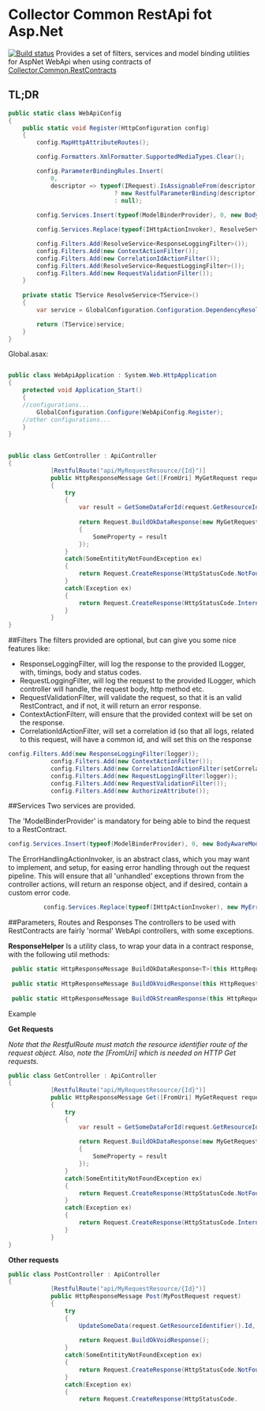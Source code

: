 # Collector Common RestApi fot Asp.Net


[![Build status](https://ci.appveyor.com/api/projects/status/k3m0g3tc39p6avwa?svg=true)](https://ci.appveyor.com/project/HoudiniCollector/common-restapi-aspnet)
Provides a set of filters, services and model binding utilities for AspNet WebApi when using contracts of  [Collector.Common.RestContracts](https://github.com/collector-bank/common-restcontracts)
## TL;DR
```csharp
public static class WebApiConfig
{
	public static void Register(HttpConfiguration config)
	{
		config.MapHttpAttributeRoutes();

		config.Formatters.XmlFormatter.SupportedMediaTypes.Clear();

		config.ParameterBindingRules.Insert(
			0,
			descriptor => typeof(IRequest).IsAssignableFrom(descriptor.ParameterType)
							  ? new RestfulParameterBinding(descriptor)
							  : null);
		
		config.Services.Insert(typeof(ModelBinderProvider), 0, new BodyAwareModelBinderProvider());

		config.Services.Replace(typeof(IHttpActionInvoker), ResolveService<MyApiActionInvoker>());

		config.Filters.Add(ResolveService<ResponseLoggingFilter>());
		config.Filters.Add(new ContextActionFilter());
		config.Filters.Add(new CorrelationIdActionFilter());
		config.Filters.Add(ResolveService<RequestLoggingFilter>());
		config.Filters.Add(new RequestValidationFilter());
	}
  
	private static TService ResolveService<TService>()
	{
		var service = GlobalConfiguration.Configuration.DependencyResolver.GetService(typeof(TService));

		return (TService)service;
	}
}
```

Global.asax: 

```csharp

public class WebApiApplication : System.Web.HttpApplication
{
	protected void Application_Start()
	{
	//configurations...
		GlobalConfiguration.Configure(WebApiConfig.Register);
	//other configurations...
	}
}
                    
```

```csharp
public class GetController : ApiController
{
			[RestfulRoute("api/MyRequestResource/{Id}")]
	        public HttpResponseMessage Get([FromUri] MyGetRequest request)
	        {
				try
				{
					var result = GetSomeDataForId(request.GetResourceIdentifier().Id);
					
					return Request.BuildOkDataResponse(new MyGetRequestResponse 
					{
						SomeProperty = result
					});
				}
				catch(SomeEntitityNotFoundException ex)
				{
					return Request.CreateResponse(HttpStatusCode.NotFound);
				}
				catch(Exception ex)
				{
					return Request.CreateResponse(HttpStatusCode.InternalServcerError);
				}
			}
}
```

##Filters
The filters provided are optional, but can give you some nice features like: 

 - ResponseLoggingFilter, will log the response to the provided ILogger, with, timings, body and status codes.
 - RequestLoggingFilter, will log the request to the provided ILogger, which controller will handle, the request body, http method etc.
 - RequestValidationFilter, will validate the request, so that it is an valid RestContract, and if not, it will return an error response.
 - ContextActionFilterr, will ensure that the provided context will be set on the response.
 - CorrelationIdActionFilter, will set a correlation id (so that all logs, related to this request, will have a common id, and will set this on the response 

```csharp
config.Filters.Add(new ResponseLoggingFilter(logger));
            config.Filters.Add(new ContextActionFilter());
            config.Filters.Add(new CorrelationIdActionFilter(setCorrelationIdFromContext: bool));
            config.Filters.Add(new RequestLoggingFilter(logger));
            config.Filters.Add(new RequestValidationFilter());
            config.Filters.Add(new AuthorizeAttribute());
```

##Services
Two services are provided. 

The 'ModelBinderProvider' is mandatory for being able to bind the request to a RestContract.

```csharp
config.Services.Insert(typeof(ModelBinderProvider), 0, new BodyAwareModelBinderProvider());
```
The ErrorHandlingActionInvoker, is an abstract class, which you may want to implement, and setup, for easing error handling through out the request pipeline. This will ensure that all 'unhandled' exceptions thrown from the controller actions, will return an response object, and if desired, contain a custom error code.

```csharp
          config.Services.Replace(typeof(IHttpActionInvoker), new MyErrorHandlingActionInvoker(logger));
```
##Parameters, Routes and Responses
The controllers to be used with RestContracts are fairly 'normal' WebApi controllers, with some exceptions.

**ResponseHelper**
Is a utility class, to wrap your data in a contract response, with the following util methods: 
```csharp
 public static HttpResponseMessage BuildOkDataResponse<T>(this HttpRequestMessage request, T data);
 
 public static HttpResponseMessage BuildOkVoidResponse(this HttpRequestMessage request);
 
 public static HttpResponseMessage BuildOkStreamResponse(this HttpRequestMessage request, Stream stream, string mediaType);
```
Example 

**Get Requests**

*Note that the RestfulRoute must match the resource identifier route of the request object.*
*Also, note the [FromUri] which is needed on HTTP Get requests.*
```csharp
public class GetController : ApiController
{
			[RestfulRoute("api/MyRequestResource/{Id}")]
	        public HttpResponseMessage Get([FromUri] MyGetRequest request)
	        {
				try
				{
					var result = GetSomeDataForId(request.GetResourceIdentifier().Id);
					
					return Request.BuildOkDataResponse(new MyGetRequestResponse 
					{
						SomeProperty = result
					});
				}
				catch(SomeEntitityNotFoundException ex)
				{
					return Request.CreateResponse(HttpStatusCode.NotFound);
				}
				catch(Exception ex)
				{
					return Request.CreateResponse(HttpStatusCode.InternalServcerError);
				}
			}
}
```
**Other requests**
```csharp
public class PostController : ApiController
{
			[RestfulRoute("api/MyRequestResource/{Id}")]
	        public HttpResponseMessage Post(MyPostRequest request)
	        {
				try
				{
					UpdateSomeData(request.GetResourceIdentifier().Id, request.Property);
					
					return Request.BuildOkVoidResponse();
				}
				catch(SomeEntitityNotFoundException ex)
				{
					return Request.CreateResponse(HttpStatusCode.NotFound);
				}
				catch(Exception ex)
				{
					return Request.CreateResponse(HttpStatusCode.